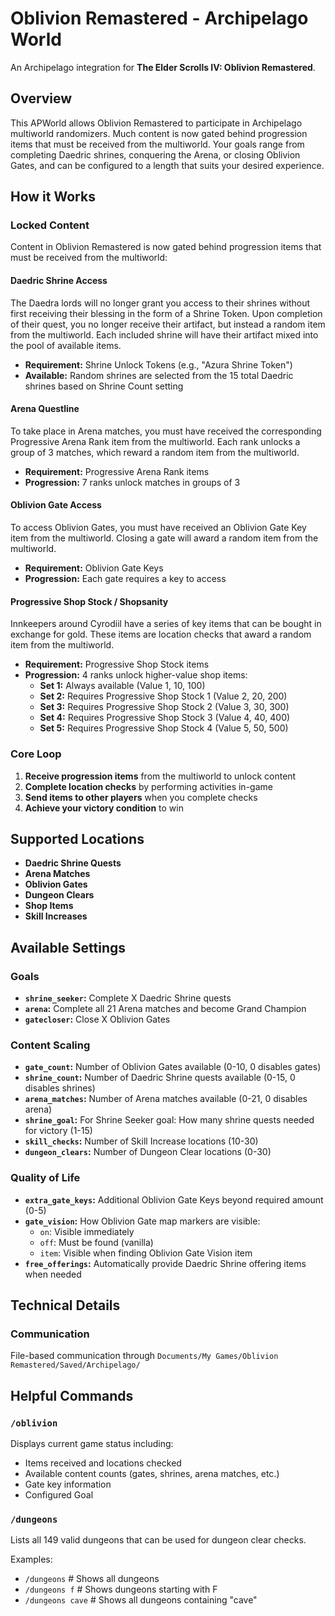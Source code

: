 # Oblivion Remastered - Archipelago World

An Archipelago integration for **The Elder Scrolls IV: Oblivion Remastered**.

## Overview

This APWorld allows Oblivion Remastered to participate in Archipelago multiworld randomizers. Much content is now gated behind progression items that must be received from the multiworld. Your goals range from completing Daedric shrines, conquering the Arena, or closing Oblivion Gates, and can be configured to a length that suits your desired experience.

## How it Works

### Locked Content

Content in Oblivion Remastered is now gated behind progression items that must be received from the multiworld:

#### Daedric Shrine Access
The Daedra lords will no longer grant you access to their shrines without first receiving their blessing in the form of a Shrine Token.
Upon completion of their quest, you no longer receive their artifact, but instead a random item from the multiworld.
Each included shrine will have their artifact mixed into the pool of available items.
- **Requirement:** Shrine Unlock Tokens (e.g., "Azura Shrine Token")
- **Available:** Random shrines are selected from the 15 total Daedric shrines based on Shrine Count setting

#### Arena Questline
To take place in Arena matches, you must have received the corresponding Progressive Arena Rank item from the multiworld.
Each rank unlocks a group of 3 matches, which reward a random item from the multiworld.
- **Requirement:** Progressive Arena Rank items
- **Progression:** 7 ranks unlock matches in groups of 3

#### Oblivion Gate Access
To access Oblivion Gates, you must have received an Oblivion Gate Key item from the multiworld.
Closing a gate will award a random item from the multiworld.
- **Requirement:** Oblivion Gate Keys
- **Progression:** Each gate requires a key to access

#### Progressive Shop Stock / Shopsanity
Innkeepers around Cyrodiil have a series of key items that can be bought in exchange for gold.
These items are location checks that award a random item from the multiworld.
- **Requirement:** Progressive Shop Stock items
- **Progression:** 4 ranks unlock higher-value shop items:
  - **Set 1:** Always available (Value 1, 10, 100)
  - **Set 2:** Requires Progressive Shop Stock 1 (Value 2, 20, 200)
  - **Set 3:** Requires Progressive Shop Stock 2 (Value 3, 30, 300)
  - **Set 4:** Requires Progressive Shop Stock 3 (Value 4, 40, 400)
  - **Set 5:** Requires Progressive Shop Stock 4 (Value 5, 50, 500)

### Core Loop
1. **Receive progression items** from the multiworld to unlock content
2. **Complete location checks** by performing activities in-game  
3. **Send items to other players** when you complete checks
4. **Achieve your victory condition** to win

## Supported Locations

- **Daedric Shrine Quests**
- **Arena Matches**
- **Oblivion Gates**
- **Dungeon Clears**
- **Shop Items**
- **Skill Increases**

## Available Settings

### Goals
- **`shrine_seeker`:** Complete X Daedric Shrine quests
- **`arena`:** Complete all 21 Arena matches and become Grand Champion
- **`gatecloser`:** Close X Oblivion Gates

### Content Scaling
- **`gate_count`:** Number of Oblivion Gates available (0-10, 0 disables gates)
- **`shrine_count`:** Number of Daedric Shrine quests available (0-15, 0 disables shrines)
- **`arena_matches`:** Number of Arena matches available (0-21, 0 disables arena)
- **`shrine_goal`:** For Shrine Seeker goal: How many shrine quests needed for victory (1-15)
- **`skill_checks`:** Number of Skill Increase locations (10-30)
- **`dungeon_clears`:** Number of Dungeon Clear locations (0-30)

### Quality of Life
- **`extra_gate_keys`:** Additional Oblivion Gate Keys beyond required amount (0-5)
- **`gate_vision`:** How Oblivion Gate map markers are visible:
  - `on`: Visible immediately
  - `off`: Must be found (vanilla)
  - `item`: Visible when finding Oblivion Gate Vision item
- **`free_offerings`:** Automatically provide Daedric Shrine offering items when needed


## Technical Details

### Communication
File-based communication through `Documents/My Games/Oblivion Remastered/Saved/Archipelago/`

## Helpful Commands

### `/oblivion`
Displays current game status including:
- Items received and locations checked
- Available content counts (gates, shrines, arena matches, etc.)
- Gate key information
- Configured Goal

### `/dungeons`
Lists all 149 valid dungeons that can be used for dungeon clear checks.

Examples:
- `/dungeons`                    # Shows all dungeons
- `/dungeons f`                  # Shows dungeons starting with F
- `/dungeons cave`               # Shows all dungeons containing "cave"
